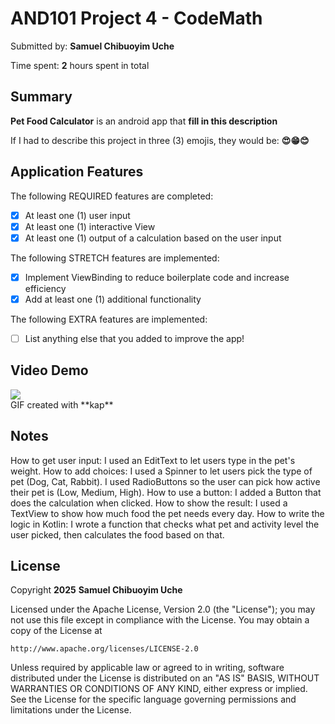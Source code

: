   <!-- (This is a comment) INSTRUCTIONS: Go through this page and fill out any **bolded** entries with their correct values.-->

# AND101 Project 4 - CodeMath

Submitted by: **Samuel Chibuoyim Uche**

Time spent: **2** hours spent in total

## Summary

**Pet Food Calculator** is an android app that **fill in this description**

If I had to describe this project in three (3) emojis, they would be: **😍😁😊**

## Application Features

<!-- (This is a comment) Please be sure to change the [ ] to [x] for any features you completed.  If a feature is not checked [x], you might miss the points for that item! -->

The following REQUIRED features are completed:

- [x] At least one (1) user input
- [x] At least one (1) interactive View
- [x] At least one (1) output of a calculation based on the user input

The following STRETCH features are implemented:

- [x] Implement ViewBinding to reduce boilerplate code and increase efficiency
- [x] Add at least one (1) additional functionality

The following EXTRA features are implemented:

- [ ] List anything else that you added to improve the app!

## Video Demo

<div>
    <a href="https://www.loom.com/share/5f6f8947a80f4880b1a3884f053fef1f">
    </a>
    <a href="https://www.loom.com/share/5f6f8947a80f4880b1a3884f053fef1f">
      <img style="max-width:300px;" src="https://cdn.loom.com/sessions/thumbnails/5f6f8947a80f4880b1a3884f053fef1f-67012c9ce526d558-full-play.gif">
    </a>
  </div>
GIF created with **kap**

<!-- Recommended tools:
- [Kap](https://getkap.co/) for macOS
- [ScreenToGif](https://www.screentogif.com/) for Windows
- [peek](https://github.com/phw/peek) for Linux. -->

## Notes

How to get user input:
I used an EditText to let users type in the pet's weight.
How to add choices:
I used a Spinner to let users pick the type of pet (Dog, Cat, Rabbit).
I used RadioButtons so the user can pick how active their pet is (Low, Medium, High).
How to use a button:
I added a Button that does the calculation when clicked.
How to show the result:
I used a TextView to show how much food the pet needs every day.
How to write the logic in Kotlin:
I wrote a function that checks what pet and activity level the user picked, then calculates the food based on that.

## License

Copyright **2025** **Samuel Chibuoyim Uche**

Licensed under the Apache License, Version 2.0 (the "License");
you may not use this file except in compliance with the License.
You may obtain a copy of the License at

    http://www.apache.org/licenses/LICENSE-2.0

Unless required by applicable law or agreed to in writing, software
distributed under the License is distributed on an "AS IS" BASIS,
WITHOUT WARRANTIES OR CONDITIONS OF ANY KIND, either express or implied.
See the License for the specific language governing permissions and
limitations under the License.
